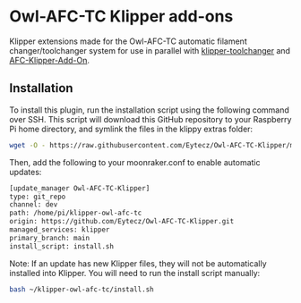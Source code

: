 # Owl-AFC-TC Klipper add-ons

Klipper extensions made for the Owl-AFC-TC automatic filament changer/toolchanger system for use in parallel with [klipper-toolchanger](https://github.com/viesturz/klipper-toolchanger) and [AFC-Klipper-Add-On](https://github.com/ArmoredTurtle/AFC-Klipper-Add-On).

## Installation

To install this plugin, run the installation script using the following command over SSH. This script will download this GitHub repository to your Raspberry Pi home directory, and symlink the files in the klippy extras folder:

```bash
wget -O - https://raw.githubusercontent.com/Eytecz/Owl-AFC-TC-Klipper/main/install.sh | bash
```

Then, add the following to your moonraker.conf to enable automatic updates:

```bash
[update_manager Owl-AFC-TC-Klipper]
type: git_repo
channel: dev
path: /home/pi/klipper-owl-afc-tc
origin: https://github.com/Eytecz/Owl-AFC-TC-Klipper.git
managed_services: klipper
primary_branch: main
install_script: install.sh
```

Note: If an update has new Klipper files, they will not be automatically installed into Klipper. You will need to run the install script manually:

```bash
bash ~/klipper-owl-afc-tc/install.sh
```